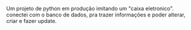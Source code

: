 Um projeto de python em produção imitando um "caixa eletronico".
conectei com o banco de dados, pra trazer informações e poder alterar, criar e fazer update.
